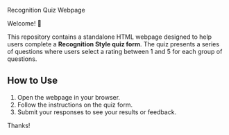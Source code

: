 Recognition Quiz Webpage

Welcome! 🎉

This repository contains a standalone HTML webpage designed to help users complete a **Recognition Style quiz form**. The quiz presents a series of questions where users select a rating between 1 and 5 for each group of questions.

## How to Use

1. Open the webpage in your browser.
2. Follow the instructions on the quiz form.
3. Submit your responses to see your results or feedback.


Thanks!
